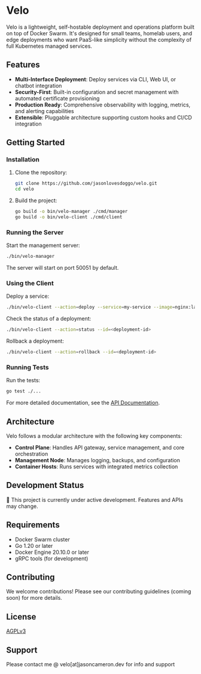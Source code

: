 # Velo

Velo is a lightweight, self-hostable deployment and operations platform built on top of Docker Swarm. It's designed for small teams, homelab users, and edge deployments who want PaaS-like simplicity without the complexity of full Kubernetes managed services.

## Features

- **Multi-Interface Deployment**: Deploy services via CLI, Web UI, or chatbot integration
- **Security-First**: Built-in configuration and secret management with automated certificate provisioning
- **Production Ready**: Comprehensive observability with logging, metrics, and alerting capabilities
- **Extensible**: Pluggable architecture supporting custom hooks and CI/CD integration

## Getting Started

### Installation

1. Clone the repository:
   ```bash
   git clone https://github.com/jasonlovesdoggo/velo.git
   cd velo
   ```

2. Build the project:
   ```bash
   go build -o bin/velo-manager ./cmd/manager
   go build -o bin/velo-client ./cmd/client
   ```

### Running the Server

Start the management server:

```bash
./bin/velo-manager
```

The server will start on port 50051 by default.

### Using the Client

Deploy a service:

```bash
./bin/velo-client --action=deploy --service=my-service --image=nginx:latest
```

Check the status of a deployment:

```bash
./bin/velo-client --action=status --id=<deployment-id>
```

Rollback a deployment:

```bash
./bin/velo-client --action=rollback --id=<deployment-id>
```

### Running Tests

Run the tests:

```bash
go test ./...
```

For more detailed documentation, see the [API Documentation](docs/api.md).

## Architecture

Velo follows a modular architecture with the following key components:

- **Control Plane**: Handles API gateway, service management, and core orchestration
- **Management Node**: Manages logging, backups, and configuration
- **Container Hosts**: Runs services with integrated metrics collection

## Development Status

🚧 This project is currently under active development. Features and APIs may change.

## Requirements

- Docker Swarm cluster
- Go 1.20 or later
- Docker Engine 20.10.0 or later
- gRPC tools (for development)

## Contributing

We welcome contributions! Please see our contributing guidelines (coming soon) for more details.

## License
[AGPLv3](LICENSE)

## Support

Please contact me @ velo[at]jasoncameron.dev for info and support
